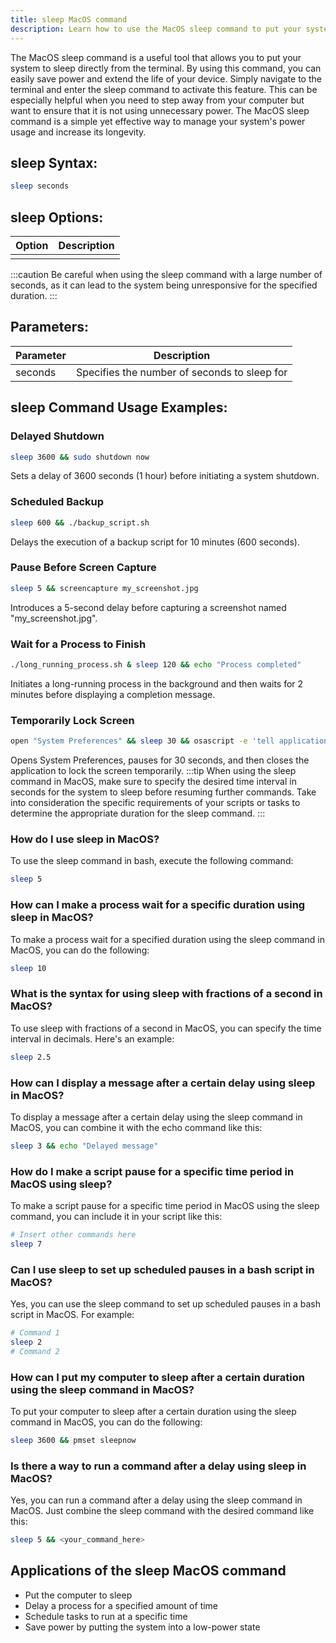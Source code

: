 ```yaml
---
title: sleep MacOS command
description: Learn how to use the MacOS sleep command to put your system to sleep from the terminal. Save power and extend the life of your device with this convenient feature.
---
```


The MacOS sleep command is a useful tool that allows you to put your system to sleep directly from the terminal. By using this command, you can easily save power and extend the life of your device. Simply navigate to the terminal and enter the sleep command to activate this feature. This can be especially helpful when you need to step away from your computer but want to ensure that it is not using unnecessary power. The MacOS sleep command is a simple yet effective way to manage your system's power usage and increase its longevity.

## sleep Syntax:
```bash
sleep seconds
```

## sleep Options:
| Option | Description                     |
|--------|---------------------------------|
|        |                                 |

:::caution
Be careful when using the sleep command with a large number of seconds, as it can lead to the system being unresponsive for the specified duration.
:::

## Parameters:
| Parameter | Description                                 |
|-----------|---------------------------------------------|
| seconds   | Specifies the number of seconds to sleep for |
## sleep Command Usage Examples:

### Delayed Shutdown
```bash
sleep 3600 && sudo shutdown now
```
Sets a delay of 3600 seconds (1 hour) before initiating a system shutdown.

### Scheduled Backup
```bash
sleep 600 && ./backup_script.sh
```
Delays the execution of a backup script for 10 minutes (600 seconds).

### Pause Before Screen Capture
```bash
sleep 5 && screencapture my_screenshot.jpg
```
Introduces a 5-second delay before capturing a screenshot named "my_screenshot.jpg".

### Wait for a Process to Finish
```bash
./long_running_process.sh & sleep 120 && echo "Process completed"
```
Initiates a long-running process in the background and then waits for 2 minutes before displaying a completion message.

### Temporarily Lock Screen
```bash
open "System Preferences" && sleep 30 && osascript -e 'tell application "System Events" to keystroke "q" using {command down}' && sleep 1 && osascript -e 'tell application "System Events" to keystroke "q" using {command down}'
```
Opens System Preferences, pauses for 30 seconds, and then closes the application to lock the screen temporarily.
:::tip
When using the sleep command in MacOS, make sure to specify the desired time interval in seconds for the system to sleep before resuming further commands. Take into consideration the specific requirements of your scripts or tasks to determine the appropriate duration for the sleep command.
:::

### How do I use sleep in MacOS?
To use the sleep command in bash, execute the following command:
```bash
sleep 5
```

### How can I make a process wait for a specific duration using sleep in MacOS?
To make a process wait for a specified duration using the sleep command in MacOS, you can do the following:
```bash
sleep 10
```

### What is the syntax for using sleep with fractions of a second in MacOS?
To use sleep with fractions of a second in MacOS, you can specify the time interval in decimals. Here's an example:
```bash
sleep 2.5
```

### How can I display a message after a certain delay using sleep in MacOS?
To display a message after a certain delay using the sleep command in MacOS, you can combine it with the echo command like this:
```bash
sleep 3 && echo "Delayed message"
```

### How do I make a script pause for a specific time period in MacOS using sleep?
To make a script pause for a specific time period in MacOS using the sleep command, you can include it in your script like this:
```bash
# Insert other commands here
sleep 7
```

### Can I use sleep to set up scheduled pauses in a bash script in MacOS?
Yes, you can use the sleep command to set up scheduled pauses in a bash script in MacOS. For example:
```bash
# Command 1
sleep 2
# Command 2
```

### How can I put my computer to sleep after a certain duration using the sleep command in MacOS?
To put your computer to sleep after a certain duration using the sleep command in MacOS, you can do the following:
```bash
sleep 3600 && pmset sleepnow
```

### Is there a way to run a command after a delay using sleep in MacOS?
Yes, you can run a command after a delay using the sleep command in MacOS. Just combine the sleep command with the desired command like this:
```bash
sleep 5 && <your_command_here>
```

## Applications of the sleep MacOS command

- Put the computer to sleep
- Delay a process for a specified amount of time
- Schedule tasks to run at a specific time
- Save power by putting the system into a low-power state